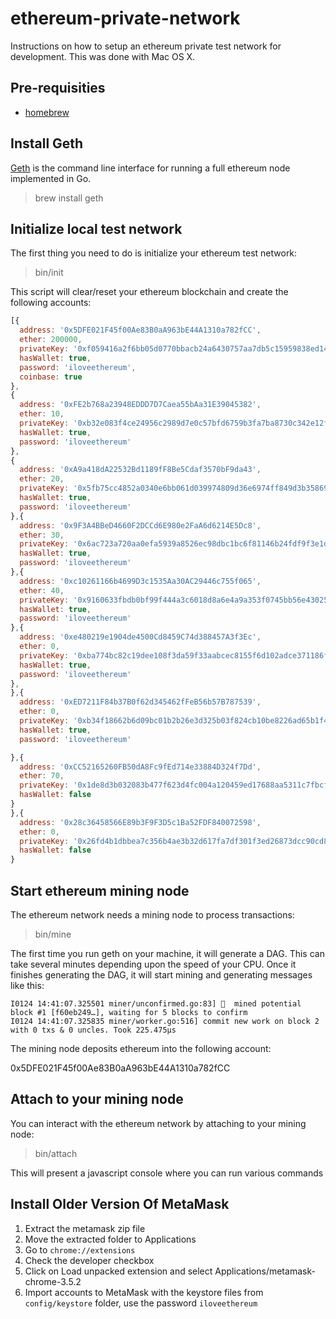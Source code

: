 # ethereum-private-network
Instructions on how to setup an ethereum private test network for development.
This was done with Mac OS X.

Pre-requisities
---------------

* [homebrew](http://brew.sh/)

Install Geth
------------

[Geth](https://github.com/ethereum/go-ethereum/wiki/geth) is the command line
interface for running a full ethereum node implemented in Go.

> brew install geth

Initialize local test network
-----------------------------

The first thing you need to do is initialize your ethereum test network:

> bin/init

This script will clear/reset your ethereum blockchain and create the following
accounts:

``` javascript
[{
  address: '0x5DFE021F45f00Ae83B0aA963bE44A1310a782fCC',
  ether: 200000,
  privateKey: '0xf059416a2f6bb05d0770bbacb24a6430757aa7db5c15959838ed142b486df5b8',
  hasWallet: true,
  password: 'iloveethereum',
  coinbase: true
},
{
  address: '0xFE2b768a23948EDDD7D7Caea55bAa31E39045382',
  ether: 10,
  privateKey: '0xb32e083f4ce24956c2989d7e0c57bfd6759b3fa7ba8730c342e12fdf4ba8deb6',
  hasWallet: true,
  password: 'iloveethereum'
},
{
  address: '0xA9a418dA22532Bd1189fF8Be5Cdaf3570bF9da43',
  ether: 20,
  privateKey: '0x5fb75cc4852a0340e6bb061d039974809d36e6974ff849d3b3586909b65829d8',
  hasWallet: true,
  password: 'iloveethereum'
},{
  address: '0x9F3A4BBeD4660F2DCCd6E980e2FaA6d6214E5Dc8',
  ether: 30,
  privateKey: '0x6ac723a720aa0efa5939a8526ec98dbc1bc6f81146b24fdf9f3e1d09a993c222',
  hasWallet: true,
  password: 'iloveethereum'
},{
  address: '0xc10261166b4699D3c1535Aa30AC29446c755f065',
  ether: 40,
  privateKey: '0x9160633fbdb0bf99f444a3c6018d8a6e4a9a353f0745bb56e43025648118dc27',
  hasWallet: true,
  password: 'iloveethereum'
},{
  address: '0xe480219e1904de4500Cd8459C74d388457A3f3Ec',
  ether: 0,
  privateKey: '0xba774bc82c19dee108f3da59f33aabcec8155f6d102adce371186fec839d50ef',
  hasWallet: true,
  password: 'iloveethereum'
},
},{
  address: '0xED7211F84b37B0f62d345462fFeB56b57B787539',
  ether: 0,
  privateKey: '0xb34f18662b6d09bc01b2b26e3d325b03f824cb10be8226ad65b1f4cac457eb73',
  hasWallet: true,
  password: 'iloveethereum'

},{
  address: '0xCC52165260FB50dA8Fc9fEd714e33884D324f7Dd',
  ether: 70,
  privateKey: '0x1de8d3b032083b477f623d4fc004a120459ed17688aa5311c7fbcf30a21ec0e4',
  hasWallet: false
}
},{
  address: '0x28c36458566E89b3F9F3D5c1Ba52FDF840072598',
  ether: 0,
  privateKey: '0x26fd4b1dbbea7c356b4ae3b32d617fa7df301f3ed26873dcc90cd86862867bcd',
  hasWallet: false
}
```




Start ethereum mining node
--------------------------

The ethereum network needs a mining node to process transactions:

> bin/mine

The first time you run geth on your machine, it will generate a DAG.  This can
take several minutes depending upon the speed of your CPU.  Once it finishes
generating the DAG, it will start mining and generating messages like this:

```
I0124 14:41:07.325501 miner/unconfirmed.go:83] 🔨  mined potential block #1 [f60eb249…], waiting for 5 blocks to confirm
I0124 14:41:07.325835 miner/worker.go:516] commit new work on block 2 with 0 txs & 0 uncles. Took 225.475µs
```

The mining node deposits ethereum into the following account:

0x5DFE021F45f00Ae83B0aA963bE44A1310a782fCC

Attach to your mining node
--------------------------

You can interact with the ethereum network by attaching to your mining node:

> bin/attach

This will present a javascript console where you can run various commands

Install Older Version Of MetaMask
-----------------------------
1. Extract the metamask zip file
1. Move the extracted folder to Applications
1. Go to `chrome://extensions`
1. Check the developer checkbox
1. Click on Load unpacked extension and select Applications/metamask-chrome-3.5.2
1. Import accounts to MetaMask with the keystore files from `config/keystore` folder, use the password `iloveethereum`
